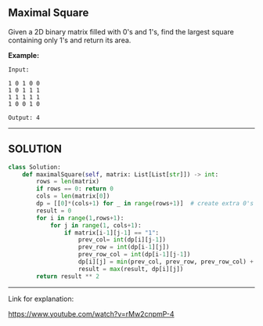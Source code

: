 ## Maximal Square

Given a 2D binary matrix filled with 0's and 1's, find the largest square containing only 1's and return its area.

__Example:__
```
Input:

1 0 1 0 0
1 0 1 1 1
1 1 1 1 1
1 0 0 1 0

Output: 4
```
---
## SOLUTION

```python
class Solution:
    def maximalSquare(self, matrix: List[List[str]]) -> int:
        rows = len(matrix)
        if rows == 0: return 0
        cols = len(matrix[0])
        dp = [[0]*(cols+1) for _ in range(rows+1)]  # create extra 0's around the matrix 
        result = 0
        for i in range(1,rows+1):
            for j in range(1, cols+1):
                if matrix[i-1][j-1] == "1":
                    prev_col= int(dp[i][j-1])
                    prev_row = int(dp[i-1][j])
                    prev_row_col = int(dp[i-1][j-1])
                    dp[i][j] = min(prev_col, prev_row, prev_row_col) + 1
                    result = max(result, dp[i][j])
        return result ** 2
```
---
Link for explanation:

https://www.youtube.com/watch?v=rMw2cnpmP-4
